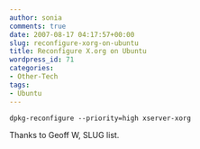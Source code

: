```yaml
---
author: sonia
comments: true
date: 2007-08-17 04:17:57+00:00
slug: reconfigure-xorg-on-ubuntu
title: Reconfigure X.org on Ubuntu
wordpress_id: 71
categories:
- Other-Tech
tags:
- Ubuntu
---
```


`dpkg-reconfigure --priority=high xserver-xorg`

Thanks to Geoff W, SLUG list.
